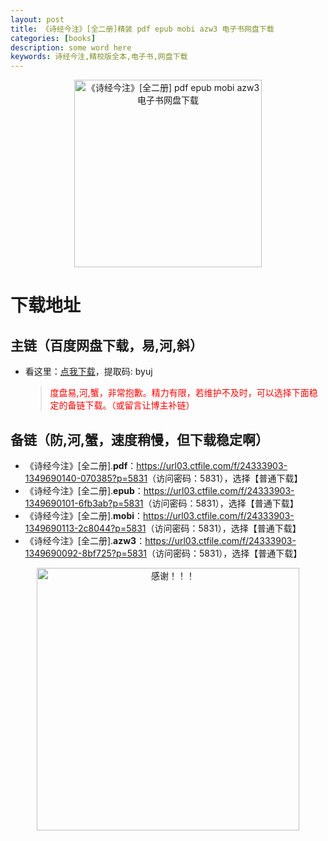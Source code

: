 ```yaml
---
layout: post
title: 《诗经今注》[全二册]精装 pdf epub mobi azw3 电子书网盘下载
categories: [books]
description: some word here
keywords: 诗经今注,精校版全本,电子书,网盘下载
---
```


<div align="center"><img src="https://qweree.cn/wp-content/uploads/2024/08/shi-jing-jin-zhu-tuya.jpg" alt="《诗经今注》[全二册] pdf epub mobi azw3 电子书网盘下载" width="300px" height="auto"></div>

# 下载地址

## 主链（百度网盘下载，易,河,斜）

- 看这里：[点我下载](https://pan.baidu.com/s/1iMXUbSbtZQZjDcqDmnWUyw?pwd=byuj)，提取码: byuj

  > <p style="color:red" >度盘易,河,蟹，非常抱歉。精力有限，若维护不及时，可以选择下面稳定的备链下载。（或留言让博主补链）</p>

## 备链（防,河,蟹，速度稍慢，但下载稳定啊）

- 《诗经今注》[全二册].**pdf**：<https://url03.ctfile.com/f/24333903-1349690140-070385?p=5831>（访问密码：5831），选择【普通下载】
- 《诗经今注》[全二册].**epub**：<https://url03.ctfile.com/f/24333903-1349690101-6fb3ab?p=5831>（访问密码：5831），选择【普通下载】
- 《诗经今注》[全二册].**mobi**：<https://url03.ctfile.com/f/24333903-1349690113-2c8044?p=5831>（访问密码：5831），选择【普通下载】
- 《诗经今注》[全二册].**azw3**：<https://url03.ctfile.com/f/24333903-1349690092-8bf725?p=5831>（访问密码：5831），选择【普通下载】

<div align="center"><img src="https://pic.imgdb.cn/item/661246bf68eb935713c7f81c.gif" alt="感谢！！！" width="420px" height="auto"/></div>
